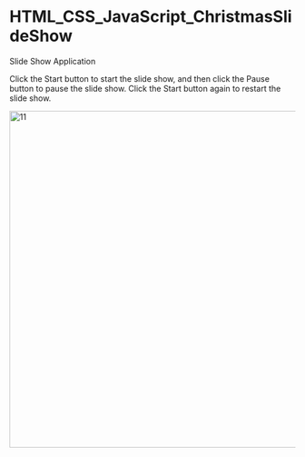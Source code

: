 # HTML_CSS_JavaScript_ChristmasSlideShow

Slide Show Application

Click the Start button to start the slide show, and then click the Pause button to pause the slide show. Click the Start button again to restart the slide show.


<img width="593" alt="11" src="https://github.com/FE7R7/HTML_CSS_JavaScript_ChristmasSlideShow/assets/147453330/aedcae97-4da6-44fa-a4b9-cf3c53e162a5">
